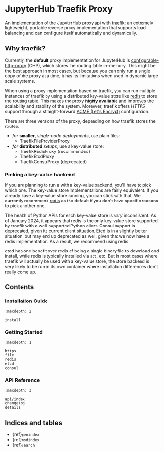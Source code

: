 # JupyterHub Traefik Proxy

An implementation of the JupyterHub proxy api with [traefik](https://traefik.io): an extremely lightweight, portable reverse proxy implementation that supports load balancing and can configure itself automatically and dynamically.

## Why traefik?

Currently, the **default** proxy implementation for JupyterHub is [configurable-http-proxy](https://github.com/jupyterhub/configurable-http-proxy) (CHP), which stores the routing table in-memory. This might be the best approach in most cases, but because you can only run a single copy of the proxy at a time, it has its limitations when used in dynamic large scale systems.

When using a proxy implementation based on traefik, you can run multiple instances of traefik by using a distributed key-value store like [redis](https://redis.io) to store the routing table. This makes the proxy **highly available** and improves the scalability and stability of the system.
Moreover, traefik offers _HTTPS_ support through a straight-forward [ACME (Let's Encrypt)](https://docs.traefik.io/configuration/acme) configuration.

There are three versions of the proxy, depending on how traefik stores the routes:

- _for_ **smaller**, _single-node deployments_, use plain files:
  - TraefikFileProviderProxy
- _for_ **distributed** _setups_, use a key-value store:
  - TraefikRedisProxy (recommended)
  - TraefikEtcdProxy
  - TraefikConsulProxy (deprecated)

### Picking a key-value backend

If you are planning to run a with a key-value backend, you'll have to pick which one.
The key-value store implementations are fairly equivalent.
If you already have a key-value store running, you can stick with that.
We currently recommend [redis](redis) as the default if you don't have specific reasons to pick another one.

The health of Python APIs for each key-value store is _very_ inconsistent.
As of January 2024, it appears that redis is the only key-value store supported by traefik with a well-supported Python client.
Consul support is deprecated, given its current client situation.
Etcd is in a slightly better situation, but may end up deprecated as well, given that we now have a redis implementation.
As a result, we recommend using redis.

etcd has one benefit over redis of being a single binary file to download and install,
while redis is typically installed via `apt`, etc.
But in most cases where traefik will actually be used with a key-value store, the store backend is very likely to be run in its own container where installation differences don't really come up.

## Contents

### Installation Guide

```{toctree}
:maxdepth: 2

install
```

### Getting Started

```{toctree}
:maxdepth: 1

https
file
redis
etcd
consul
```

### API Reference

```{toctree}
:maxdepth: 3

api/index
changelog
details
```

## Indices and tables

- {ref}`genindex`
- {ref}`modindex`
- {ref}`search`
